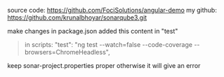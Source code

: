 source code: https://github.com/FociSolutions/angular-demo
my github: https://github.com/krunalbhoyar/sonarqube3.git

make changes in package.json added this content in "test"
> in scripts:
    "test": "ng test --watch=false --code-coverage --browsers=ChromeHeadless",

keep sonar-project.properties proper otherwise it will give an error
